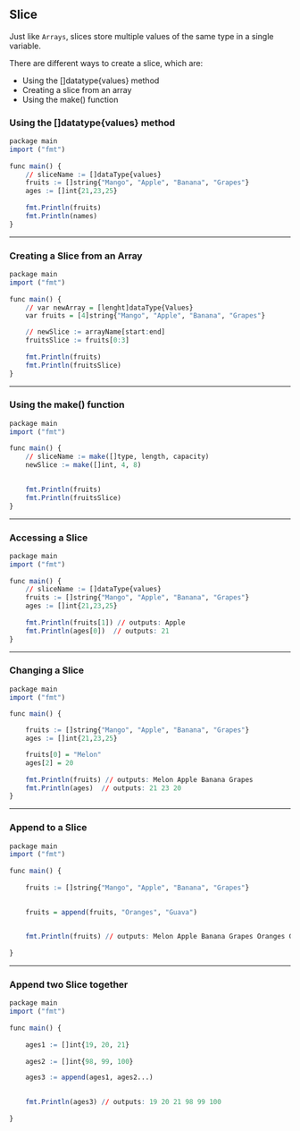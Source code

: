 ## Slice

Just like ``Arrays``, slices store multiple values of the same type in a single variable.

There are different ways to create a slice, which are:
- Using the []datatype{values} method
- Creating a slice from an array
- Using the make() function

### Using the []datatype{values} method

```r
package main  
import ("fmt")  
  
func main() {  
	// sliceName := []dataType{values}
	fruits := []string{"Mango", "Apple", "Banana", "Grapes"}
	ages := []int{21,23,25}
  
	fmt.Println(fruits)
	fmt.Println(names)  
}
```

---

### Creating a Slice from an Array

```r
package main  
import ("fmt")  
  
func main() {  
	// var newArray = [lenght]dataType{Values}
	var fruits = [4]string{"Mango", "Apple", "Banana", "Grapes"}

	// newSlice := arrayName[start:end]
	fruitsSlice := fruits[0:3]
  
	fmt.Println(fruits)
	fmt.Println(fruitsSlice)  
}
```

---

### Using the make() function

```r
package main  
import ("fmt")  
  
func main() {  
	// sliceName := make([]type, length, capacity)
	newSlice := make([]int, 4, 8)

  
	fmt.Println(fruits)
	fmt.Println(fruitsSlice)  
}
```

---

### Accessing a Slice

```r
package main  
import ("fmt")  
  
func main() {  
	// sliceName := []dataType{values}
	fruits := []string{"Mango", "Apple", "Banana", "Grapes"}
	ages := []int{21,23,25}
  
	fmt.Println(fruits[1]) // outputs: Apple
	fmt.Println(ages[0])  // outputs: 21
}
```

---

### Changing a Slice

```r
package main  
import ("fmt")  
  
func main() {  

	fruits := []string{"Mango", "Apple", "Banana", "Grapes"}
	ages := []int{21,23,25}

	fruits[0] = "Melon"
	ages[2] = 20
	  
	fmt.Println(fruits) // outputs: Melon Apple Banana Grapes
	fmt.Println(ages)  // outputs: 21 23 20
}
```

---

### Append to a Slice

```r
package main  
import ("fmt")  
  
func main() {  
	
	fruits := []string{"Mango", "Apple", "Banana", "Grapes"}
	

	fruits = append(fruits, "Oranges", "Guava")

	  
	fmt.Println(fruits) // outputs: Melon Apple Banana Grapes Oranges Guava
	
}
```

---

### Append two Slice together

```r
package main  
import ("fmt")  
  
func main() {  
	
	ages1 := []int{19, 20, 21}
	
	ages2 := []int{98, 99, 100}

	ages3 := append(ages1, ages2...)

	  
	fmt.Println(ages3) // outputs: 19 20 21 98 99 100
	
}
```
